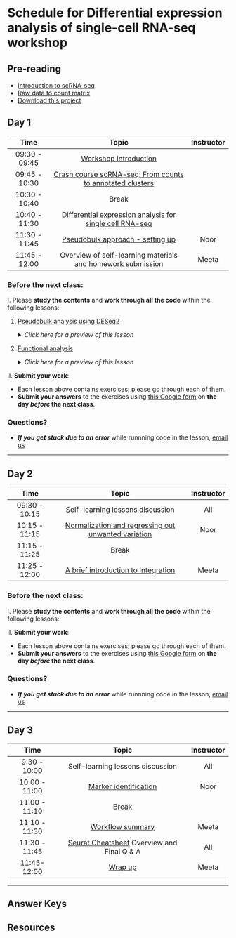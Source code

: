 # Schedule for Differential expression analysis of single-cell RNA-seq workshop

## Pre-reading
* [Introduction to scRNA-seq](../lessons/01_intro_to_scRNA-seq.md)
* [Raw data to count matrix](../lessons/02_SC_generation_of_count_matrix.md)
* [Download this project]()

## Day 1

| Time |  Topic  | Instructor |
|:-----------:|:----------:|:--------:|
| 09:30 - 09:45 | [Workshop introduction]() |  |
| 09:45 - 10:30| [Crash course scRNA-seq: From counts to annotated clusters]() |
| 10:30 - 10:40 | Break |
| 10:40 - 11:30 | [Differential expression analysis for single cell RNA-seq]() |  |
| 11:30 - 11:45 | [Pseudobulk approach - setting up]() | Noor |
| 11:45 - 12:00 | Overview of self-learning materials and homework submission | Meeta |


### Before the next class:

I. Please **study the contents** and **work through all the code** within the following lessons:
 
   1. [Pseudobulk analysis using DESeq2]()
      <details>
       <summary><i>Click here for a preview of this lesson</i></summary>
       <br> Running DESeq2 on the aggregated count matrix. <br><br>In this lesson you will:<br>
             -  <br><br>
        </details>

 2.  [Functional analysis]()
      <details>
       <summary><i>Click here for a preview of this lesson</i></summary>
         <br>Now that you have signifanct genes, let's find out what they represent. <br><br>In this lesson you will:<br>
             -  Identify relevant biological pathways<<br><br>
        </details>
     
         

II. **Submit your work**:
   * Each lesson above contains exercises; please go through each of them.
   * **Submit your answers** to the exercises using [this Google form]() on **the day *before* the next class**.
   


### Questions?
* ***If you get stuck due to an error*** while runnning code in the lesson, [email us](mailto:hbctraining@hsph.harvard.edu) 

***

## Day 2

| Time |  Topic  | Instructor |
|:-----------:|:----------:|:--------:|
| 09:30 - 10:15 | Self-learning lessons discussion | All |
| 10:15 - 11:15|  [Normalization and regressing out unwanted variation]() | Noor |
| 11:15 - 11:25 | Break |
| 11:25 - 12:00| [A brief introduction to Integration]() | Meeta |

### Before the next class:
I. Please **study the contents** and **work through all the code** within the following lessons:




II. **Submit your work**:
   * Each lesson above contains exercises; please go through each of them.
   * **Submit your answers** to the exercises using [this Google form](https://docs.google.com/forms/d/e/1FAIpQLSd8-k5YwfQekQQdFuDVPhGCy-eK70CqPiUkDNYDeWSEQYBAZg/viewform?usp=sf_link) on **the day *before* the next class**.

### Questions?
* ***If you get stuck due to an error*** while runnning code in the lesson, [email us](mailto:hbctraining@hsph.harvard.edu) 


***


## Day 3

| Time |  Topic  | Instructor |
|:-----------:|:----------:|:--------:|
| 9:30 - 10:00 | Self-learning lessons discussion | All |
| 10:00 - 11:00 |[Marker identification](../lessons/09_merged_SC_marker_identification.md) | Noor |
| 11:00 - 11:10 | Break |
| 11:10 - 11:30 | [Workflow summary](../lessons/scRNAseq_workflow.md) | Meeta |
| 11:30 - 11:45 | [Seurat Cheatsheet](../lessons/seurat_cheatsheet.md) Overview and Final Q & A | All |
| 11:45- 12:00 | [Wrap up](../slides/Workshop_wrapup.pdf) | Meeta |

***

## Answer Keys





## Resources
